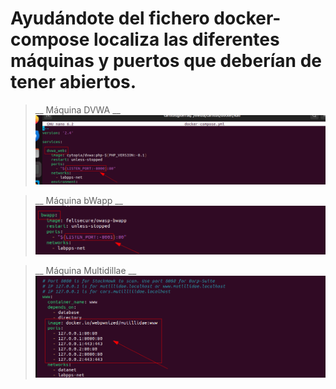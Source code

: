 
# Ayudándote del fichero docker-compose localiza las diferentes máquinas y puertos que deberían de tener abiertos.

>__ Máquina DVWA __
![DVWA](/img/pps-7-1.png)


>__ Máquina bWapp __
![bWapp](/img/pps-7-2.png)


>__ Máquina Multidillae __
![Multidillae](/img/pps-7-3.png)

